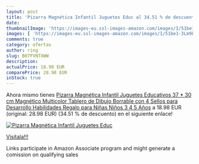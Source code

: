 ```yaml
---
layout: post
title: 'Pizarra Magnética Infantil Juguetes Educ al 34.51 % de descuento'
date: 
thumbnailImage: 'https://images-eu.ssl-images-amazon.com/images/I/51be1-3Lm9L._SL200_.jpg'
images: [ 'https://images-eu.ssl-images-amazon.com/images/I/51be1-3Lm9L._SL200_.jpg' ]
comments: true
category: ofertas
author: ring
slug: B07FVNTXWW
description:
actualPrice: 18.98 EUR
comparePrice: 28.98 EUR
inStock: true
---
```


Ahora mismo tienes [Pizarra Magnética Infantil Juguetes Educativos 37 * 30 cm Magnético Multicolor Tablero de Dibujo Borrable con 4 Sellos para Desarrollo Habilidades Regalo para Niñas Niños 3 4 5 Años](https://www.amazon.es/dp/B07FVNTXWW/?tag=tolees-21) a 18.98 EUR (original: 28.98 EUR) (34.51 %  de descuento) en el siguiente enlace!

[![Pizarra Magnética Infantil Juguetes Educ](https://images-eu.ssl-images-amazon.com/images/I/51be1-3Lm9L._SL200_.jpg)](https://www.amazon.es/dp/B07FVNTXWW/?tag=tolees-21)

[Visítala!!!](https://www.amazon.es/dp/B07FVNTXWW/?tag=tolees-21)

Links participate in Amazon Associate program and might generate a comission on qualifying sales

